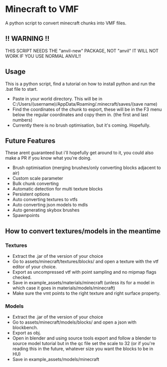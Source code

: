 # Minecraft to VMF
A python script to convert minecraft chunks into VMF files.

## !! WARNING !!
THIS SCRIPT NEEDS THE "anvil-new" PACKAGE, NOT "anvil" IT WILL NOT WORK IF YOU USE NORMAL ANVIL!!

## Usage
This is a python script, find a tutorial on how to install python and run the .bat file to start.

- Paste in your world directory. This will be in C:/Users/(username)/AppData/Roaming/.minecraft/saves/(save name)
- Find the coordinates of the chunk to export, these will be in the F3 menu below the regular coordinates and copy them in. (the first and last numbers)
- Currently there is no brush optimisation, but it's coming. Hopefully.

## Future Features
These arent guaranteed but i'll hopefully get around to it, you could also make a PR if you know what you're doing.

- Brush optimisation (merging brushes/only converting blocks adjacent to air)
- Custom scale parameter
- Bulk chunk converting
- Automatic detection for multi texture blocks
- Persistent options
- Auto converting textures to vtfs
- Auto converting json models to mdls
- Auto generating skybox brushes
- Spawnpoints

## How to convert textures/models in the meantime

### Textures
- Extract the .jar of the version of your choice
- Go to assets/minecraft/textures/blocks/ and open a texture with the vtf editor of your choice.
- Export as uncompressed vtf with point sampling and no mipmap flags checked.
- Save in example_assets/materials/minecraft (unless its for a model in which case it goes in materials/models/minecraft)
- Make sure the vmt points to the right texture and right surface property.

### Models
- Extract the .jar of the version of your choice
- Go to assets/minecraft/models/blocks/ and open a json with blockbench.
- Export as obj.
- Open in blender and using source tools export and follow a blender to source model tutorial but in the qc file set the scale to 32 (or if you're reading this in the future, whatever size you want the blocks to be in HU)
- Save in example_assets/models/minecraft
